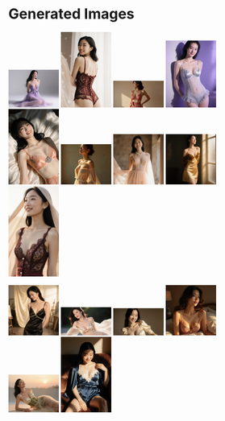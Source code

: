 # Generated Images



<img src="2025_10_12_01.webp" width="100"/> <img src="2025_10_12_02.webp" width="100"/> <img src="2025_10_12_03.webp" width="100"/> <img src="2025_10_12_04.webp" width="100"/> <img src="2025_10_12_05.webp" width="100"/> <img src="2025_10_12_06.webp" width="100"/> <img src="2025_10_12_07.webp" width="100"/> <img src="2025_10_12_08.webp" width="100"/> <img src="2025_10_12_09.webp" width="100"/>

<img src="2025_10_12_10.webp" width="100"/> <img src="2025_10_12_11.webp" width="100"/> <img src="2025_10_12_12.webp" width="100"/> <img src="2025_10_12_13.webp" width="100"/> <img src="2025_10_12_14.webp" width="100"/> <img src="2025_10_12_15.webp" width="100"/>